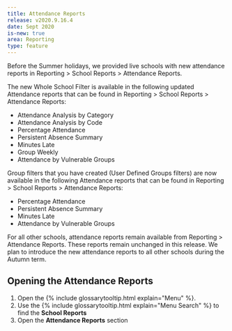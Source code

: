 ```yaml
---
title: Attendance Reports
release: v2020.9.16.4
date: Sept 2020
is-new: true
area: Reporting
type: feature
---
```


Before the Summer holidays, we provided live schools with new attendance reports in Reporting > School Reports > Attendance Reports.

The new Whole School Filter is available in the following updated Attendance reports that can be found in Reporting > School Reports > Attendance Reports:

* Attendance Analysis by Category
* Attendance Analysis by Code
* Percentage Attendance
* Persistent Absence Summary
* Minutes Late
* Group Weekly
* Attendance by Vulnerable Groups
  
Group filters that you have created (User Defined Groups filters) are now available in the following Attendance reports that can be found in Reporting > School Reports > Attendance Reports:

* Percentage Attendance
* Persistent Absence Summary
* Minutes Late
* Attendance by Vulnerable Groups
  
For all other schools, attendance reports remain available from Reporting > Attendance Reports. These reports remain unchanged in this release. We plan to introduce the new attendance reports to all other schools during the Autumn term.

## Opening the Attendance Reports

1. Open the {% include glossarytooltip.html explain="Menu" %}.
2. Use the {% include glossarytooltip.html explain="Menu Search" %} to find the **School Reports**
3. Open the **Attendance Reports** section
